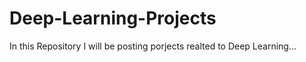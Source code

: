 # Deep-Learning-Projects

In this Repository I will be posting porjects realted to Deep Learning...
